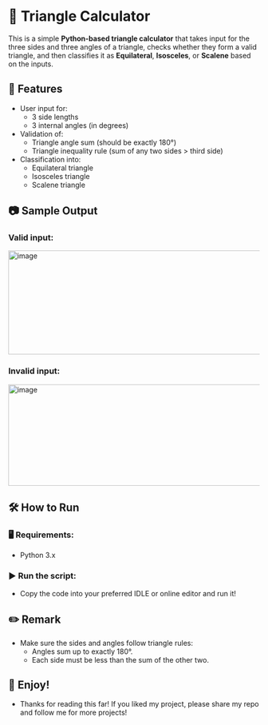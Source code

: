 # 📐 Triangle Calculator

This is a simple **Python-based triangle calculator** that takes input for the three sides and three angles of a triangle, checks whether they form a valid triangle, and then classifies it as **Equilateral**, **Isosceles**, or **Scalene** based on the inputs.


## 📌 Features

- User input for:
  - 3 side lengths
  - 3 internal angles (in degrees)
- Validation of:
  - Triangle angle sum (should be exactly 180°)
  - Triangle inequality rule (sum of any two sides > third side)
- Classification into:
  - Equilateral triangle
  - Isosceles triangle
  - Scalene triangle


## 📷 Sample Output

### Valid input:

<img width="662" height="208" alt="image" src="https://github.com/user-attachments/assets/f15b1c23-7f58-4913-9e31-c0b76888f38f" />

### Invalid input:

<img width="662" height="203" alt="image" src="https://github.com/user-attachments/assets/4d358fea-268b-4eac-b25b-eee09459949f" />


## 🛠 How to Run

### 🖥 Requirements:
- Python 3.x

### ▶️ Run the script:
- Copy the code into your preferred IDLE or online editor and run it!


## ✏️ Remark
- Make sure the sides and angles follow triangle rules:
  - Angles sum up to exactly 180°.
  - Each side must be less than the sum of the other two.


## 🌱 Enjoy!
- Thanks for reading this far! If you liked my project, please share my repo and follow me for more projects!
